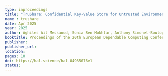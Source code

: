 ```yaml
---
type: inproceedings
title: "TruShare: Confidential Key-Value Store for Untrusted Environments"
name : trushare
date: Apr 2025
year: 2025
author: Aghiles Ait Messaoud, Sonia Ben Mokhtar, Anthony Simonet-Boulogne
booktitle: Proceedings of the 20th European Dependable Computing Conference (EDCC '25)
publisher: 
publisher_url: 
location: 
pages: 10
doi: https://hal.science/hal-04935076v1
status:
---
```

